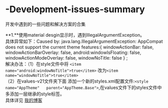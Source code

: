 # -Development-issues-summary
开发中遇到的一些问题和解决方案的合集


**1.**使用material desgin显示时，遇到IllegalArgumentException。 <br>
         具体异常如下：Caused by: java.lang.IllegalArgumentException: AppCompat does not support the current theme features:{ windowActionBar: false, windowActionBarOverlay: false, android:windowIsFloating: false, windowActionModeOverlay: false, windowNoTitle: false } ;  <br>
         解决办法：（1）在style文件中将 `<item name="android:windowNoTitle">true</item>` 改为`<item name="windowNoTitle">true</item>` <br/>           （2）在values-v21文件夹下面 添加一个新的styles.xml配置文件:`<style name="AppTheme"   parent="AppTheme.Base">`,在values文件下的styles文件中多添加一层继承的style标签。  <br/>
         具体详见 [我的博客](http://blog.csdn.net/woshishui5577/article/details/53285351 "悬停显示")
